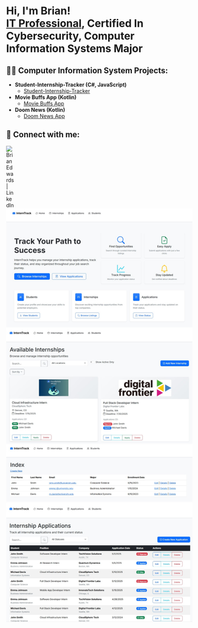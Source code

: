<h1>Hi, I'm Brian! <br/><a href="https://github.com/Briandwards">IT Professional</a>, Certified In Cybersecurity</a>, <a>Computer Information Systems Major</a></h1>

<h2>👨‍💻 Computer Information System Projects:</h2>

- <b>Student-Internship-Tracker (C#, JavaScript)</b>
  - [Student-Internship-Tracker](https://github.com/Briandwards/Student-Internship-Tracker)
- <b>Movie Buffs App (Kotlin)</b>
  - [Movie Buffs App](https://github.com/Briandwards/MovieBuffsApp) 
- <b>Doom News (Kotlin)</b>
  - [Doom News App](https://github.com/Briandwards/DoomNews)

<h2> 🤳 Connect with me:</h2>

[<img align="left" alt="BrianEdwards | LinkedIn" width="22px" src="https://cdn.jsdelivr.net/npm/simple-icons@v3/icons/linkedin.svg" />][linkedin]

[linkedin]: https://linkedin.com/in/brian-edwards-computer-information-systems/

![image alt](https://github.com/Briandwards/Briandwards/blob/main/Screenshot%202025-09-01%20140646.jpg?raw=true)
![image alt](https://github.com/Briandwards/Briandwards/blob/main/Screenshot%202025-09-01%20140709.jpg?raw=true)
![image alt](https://github.com/Briandwards/Briandwards/blob/main/Screenshot%202025-09-01%20140724.jpg?raw=true)
![image alt](https://github.com/Briandwards/Briandwards/blob/main/Screenshot%202025-09-01%20140740.jpg?raw=true)

<!--
**joshmadakor1/joshmadakor1** is a ✨ _special_ ✨ repository because its `README.md` (this file) appears on your GitHub profile.

Here are some ideas to get you started:

- 🔭 I’m currently working on ...
- 🌱 I’m currently learning ...
- 👯 I’m looking to collaborate on ...
- 🤔 I’m looking for help with ...
- 💬 Ask me about ...
- 📫 How to reach me: ...
- 😄 Pronouns: ...
- ⚡ Fun fact: ...
-->
